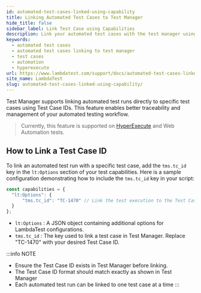 ```yaml
---
id: automated-test-cases-linked-using-capability
title: Linking Automated Test Cases to Test Manager
hide_title: false
sidebar_label: Link Test Case using Capabilities
description: Link your automated test cases with the test manager using the test case id and run the automation test via Autoamtion dashboard or HyperExecute 
keywords:
  - automated test cases
  - automated test cases linking to test manager
  - test cases
  - automation
  - hyperexecute
url: https://www.lambdatest.com/support/docs/automated-test-cases-linked-using-capabilityr/
site_name: LambdaTest
slug: automated-test-cases-linked-using-capability/
---
```


<script type="application/ld+json"
      dangerouslySetInnerHTML={{ __html: JSON.stringify({
       "@context": "https://schema.org",
        "@type": "BreadcrumbList",
        "itemListElement": [{
          "@type": "ListItem",
          "position": 1,
          "name": "LambdaTest",
          "item": "https://www.lambdatest.com"
        },{
          "@type": "ListItem",
          "position": 2,
          "name": "Support",
          "item": "https://www.lambdatest.com/support/docs/"
        },{
          "@type": "ListItem",
          "position": 3,
          "name": "Linking Automated Test Cases to Test Manager",
          "item": "https://www.lambdatest.com/support/docs/automated-test-cases-linked-using-capability/"
        }]
      })
    }}
></script>
Test Manager supports linking automated test runs directly to specific test cases using Test Case IDs. This feature enables better traceability and management of your automated testing workflow.

> Currently, this feature is supported on [HyperExecute](/support/docs/getting-started-with-hyperexecute/) and Web Automation tests.

## How to Link a Test Case ID

To link an automated test run with a specific test case, add the `tms.tc_id` key in the `lt:Options` section of your test capabilities. Here is a sample configuration demonstrating how to include the `tms.tc_id` key in your script:

```javascript
const capabilities = {
  "lt:Options": {
      "tms.tc_id": "TC-1470" // Link the test execution to the Test Case ID 'TC-1470'
  }
};
```

- `lt:Options` : A JSON object containing additional options for LambdaTest configurations.
- `tms.tc_id` : The key used to link a test case in Test Manager. Replace "TC-1470" with your desired Test Case ID.

:::info NOTE
- Ensure the Test Case ID exists in Test Manager before linking.  
- The Test Case ID format should match exactly as shown in Test Manager
- Each automated test run can be linked to one test case at a time
:::
